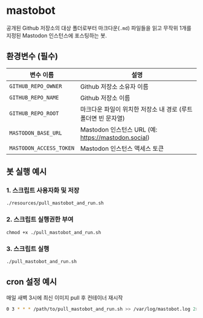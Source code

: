 # mastobot

공개된 Github 저장소의 대상 폴더로부터 마크다운(`.md`) 파일들을 읽고 무작위 1개를 지정된 Mastodon 인스턴스에 포스팅하는 봇.

## 환경변수 (필수)

|	변수 이름				|	설명															|
|---------------------------|-------------------------------------------------------------------|
|	`GITHUB_REPO_OWNER`		|	Github 저장소 소유자 이름										|
|	`GITHUB_REPO_NAME`		|	Github 저장소 이름												|
|	`GITHUB_REPO_ROOT`		|	마크다운 파일이 위치한 저장소 내 경로 (루트 폴더면 빈 문자열)	|
|	`MASTODON_BASE_URL`		|	Mastodon 인스턴스 URL (예: https://mastodon.social)				|
|	`MASTODON_ACCESS_TOKEN`	|	Mastodon 인스턴스 액세스 토큰									|

## 봇 실행 예시

### 1. 스크립트 사용자화 및 저장

`./resources/pull_mastobot_and_run.sh`

### 2. 스크립트 실행권한 부여

```shell
chmod +x ./pull_mastobot_and_run.sh
```

### 3. 스크립트 실행

```bash
./pull_mastobot_and_run.sh
```

## cron 설정 예시

매일 새벽 3시에 최신 이미지 pull 후 컨테이너 재시작

```bash
0 3 * * * /path/to/pull_mastobot_and_run.sh >> /var/log/mastobot.log 2>&1
```